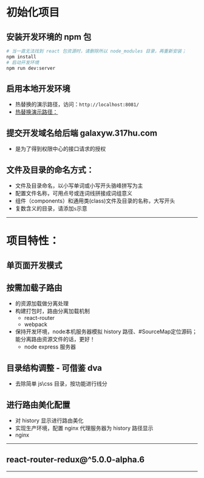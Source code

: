 # 初始化项目

## 安装开发环境的 npm 包
```bash
# 当一直无法找到 react 包资源时，请删除所以 node_modules 目录，再重新安装；
npm install
# 启动开发环境
npm run dev:server
```

## 启用本地开发环境
- 热替换的演示路径，访问：`http://localhost:8081/`
- [热替换演示路径：](http://localhost:9090/index.html)

## 提交开发域名给后端 galaxyw.317hu.com
- 是为了得到权限中心的接口请求的授权

## 文件及目录的命名方式：
- 文件及目录命名，以小写单词或小写开头骆峰拼写为主
- 配置文件名称，可用点号或连词线拼接成词组意义
- 组件（components）和通用类(class)文件及目录的名称，大写开头
- 复数含义的目录，请添加`s`示意

***

# 项目特性：

## 单页面开发模式

## 按需加载子路由
- 的资源加载做分离处理
- 构建打包时，路由分离加载机制
  - react-router
  - webpack
- 保持开发环境，node本机服务器模拟 history 路径、#SourceMap定位源码；能分离路由资源文件的话，更好！
  - node express 服务器

## 目录结构调整 - 可借鉴 dva
- 去除简单 js\css 目录，按功能进行线分

## 进行路由美化配置
- 对 history 显示进行路由美化
- 实现生产环境，配置 nginx 代理服务器为 history 路径显示
- nginx

***

## react-router-redux@^5.0.0-alpha.6

***
